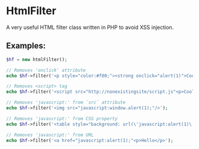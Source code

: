 HtmlFilter
===

A very useful HTML filter class written in PHP to avoid XSS injection.

Examples:
---

```php
$hf = new htmlFilter();

// Removes 'onclick' attribute
echo $hf->filter('<p style="color:#f00;"><strong onclick="alert(1)">Coool</strong></p>');

// Removes <script> tag
echo $hf->filter('<script src="http://nonexistingsite/script.js"<p>Cool2</p>');

// Removes 'javascript:' from `src` attribute
echo $hf->filter('<img src="javascript:window.alert(1);"/>');

// Removes 'javascript:' from CSS property
echo $hf->filter('<table style="background: url(\'javascript:alert(1)\');"></table>');

// Removes 'javascript:' from URL
echo $hf->filter('<a href="javascript:alert(1);"<p>Hello</p>');
```
